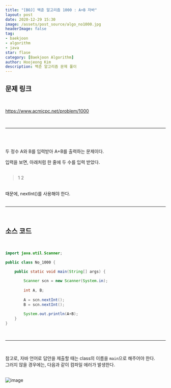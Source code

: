 ```yaml
---
title: "[BOJ] 백준 알고리즘 1000 : A+B 자바"
layout: post
date: 2020-12-29 15:30
image: /assets/post_source/algo_no1000.jpg
headerImage: false
tag:
- baekjoon
- algorithm
- java
star: flase
category: [Baekjoon Algorithm]
author: Hoojeong Kim
description: 백준 알고리즘 문제 풀이
---
```


## 문제 링크
<br/>

https://www.acmicpc.net/problem/1000

<br/>

---
<br/>
<br/>

두 정수 A와 B를 입력받아 A+B를 출력하는 문제이다.<br/>

입력을 보면, 아래처럼 한 줄에 두 수를 입력 받았다.
<br/>
<br/>

> 1 2

<br/>
때문에, nextInt()를 사용해야 한다.
<br/>
<br/>


---
<br/>

## 소스 코드
<br/>

```java
import java.util.Scanner;

public class No_1000 {

	public static void main(String[] args) {
		
		Scanner scn = new Scanner(System.in);
		
		int A, B;
		
		A = scn.nextInt();
		B = scn.nextInt();
		
		System.out.println(A+B);
	}
}
```
<br/>

---

<br/>

참고로, 자바 언어로 답안을 제출할 때는 class의 이름을 `main`으로 해주어야 한다. 
<br/>
그러지 않을 경우에는, 다음과 같이 컴파일 에러가 발생한다.
<br/>
<br/>

![image][1]





[1]: /assets/post_source/algo_no1000.jpg